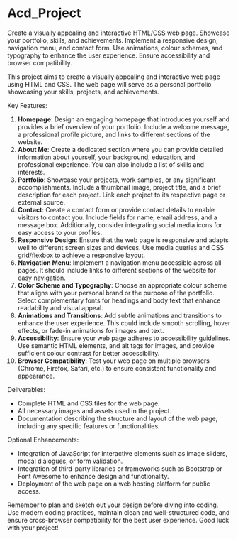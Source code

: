# Acd_Project
Create a visually appealing and interactive HTML/CSS web page. Showcase your portfolio, skills, and achievements. Implement a responsive design, navigation menu, and contact form. Use animations, colour schemes, and typography to enhance the user experience. Ensure accessibility and browser compatibility.

This project aims to create a visually appealing and interactive web page using HTML and CSS. The web page will serve as a personal portfolio showcasing your skills, projects, and achievements.

Key Features:
1. **Homepage**: Design an engaging homepage that introduces yourself and provides a brief overview of your portfolio. Include a welcome message, a professional profile picture, and links to different sections of the website.
2. **About Me**: Create a dedicated section where you can provide detailed information about yourself, your background, education, and professional experience. You can also include a list of skills and interests.
3. **Portfolio**: Showcase your projects, work samples, or any significant accomplishments. Include a thumbnail image, project title, and a brief description for each project. Link each project to its respective page or external source.
4. **Contact**: Create a contact form or provide contact details to enable visitors to contact you. Include fields for name, email address, and a message box. Additionally, consider integrating social media icons for easy access to your profiles.
5. **Responsive Design**: Ensure that the web page is responsive and adapts well to different screen sizes and devices. Use media queries and CSS grid/flexbox to achieve a responsive layout.
6. **Navigation Menu**: Implement a navigation menu accessible across all pages. It should include links to different sections of the website for easy navigation.
7. **Color Scheme and Typography**: Choose an appropriate colour scheme that aligns with your personal brand or the purpose of the portfolio. Select complementary fonts for headings and body text that enhance readability and visual appeal.
8. **Animations and Transitions**: Add subtle animations and transitions to enhance the user experience. This could include smooth scrolling, hover effects, or fade-in animations for images and text.
9. **Accessibility**: Ensure your web page adheres to accessibility guidelines. Use semantic HTML elements, and alt tags for images, and provide sufficient colour contrast for better accessibility.
10. **Browser Compatibility**: Test your web page on multiple browsers (Chrome, Firefox, Safari, etc.) to ensure consistent functionality and appearance.

Deliverables:
- Complete HTML and CSS files for the web page.
- All necessary images and assets used in the project.
- Documentation describing the structure and layout of the web page, including any specific features or functionalities.

Optional Enhancements:
- Integration of JavaScript for interactive elements such as image sliders, modal dialogues, or form validation.
- Integration of third-party libraries or frameworks such as Bootstrap or Font Awesome to enhance design and functionality.
- Deployment of the web page on a web hosting platform for public access.

Remember to plan and sketch out your design before diving into coding. Use modern coding practices, maintain clean and well-structured code, and ensure cross-browser compatibility for the best user experience. Good luck with your project!
